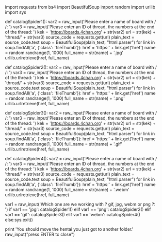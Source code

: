 import requests
from bs4 import BeautifulSoup
import random
import urllib
import sys




def catalogSpider1():
    var2 = raw_input('Please enter a name of board with / /: ')
    var3 = raw_input('Please enter an ID of thread, the numbers at the end of the thread: ')
    kek = 'https://boards.4chan.org' + str(var2)
    url = str(kek) + 'thread/' + str(var3)
    source_code = requests.get(url)
    plain_text = source_code.text
    soup = BeautifulSoup(plain_text, "html.parser")
    for link in soup.findAll('a', {'class': 'fileThumb'}):
        href = 'https:' + link.get('href')
        name = random.randrange(1, 1000)
        full_name = str(name) + '.jpg'
        urllib.urlretrieve(href, full_name)


def catalogSpider2():
    var2 = raw_input('Please enter a name of board with / /: ')
    var3 = raw_input('Please enter an ID of thread, the numbers at the end of the thread: ')
    kek = 'https://boards.4chan.org' + str(var2)
    url = str(kek) + 'thread/' + str(var3)
    source_code = requests.get(url)
    plain_text = source_code.text
    soup = BeautifulSoup(plain_text, "html.parser")
    for link in soup.findAll('a', {'class': 'fileThumb'}):
        href = 'https:' + link.get('href')
        name = random.randrange(1, 1000)
        full_name = str(name) + '.png'
        urllib.urlretrieve(href, full_name)

def catalogSpider3():
        var2 = raw_input('Please enter a name of board with / /: ')
        var3 = raw_input('Please enter an ID of thread, the numbers at the end of the thread: ')
        kek = 'https://boards.4chan.org' + str(var2)
        url = str(kek) + 'thread/' + str(var3)
        source_code = requests.get(url)
        plain_text = source_code.text
        soup = BeautifulSoup(plain_text, "html.parser")
        for link in soup.findAll('a', {'class': 'fileThumb'}):
            href = 'https:' + link.get('href')
            name = random.randrange(1, 1000)
            full_name = str(name) + '.gif'
            urllib.urlretrieve(href, full_name)


def catalogSpider4():
    var2 = raw_input('Please enter a name of board with / /: ')
    var3 = raw_input('Please enter an ID of thread, the numbers at the end of the thread: ')
    kek = 'https://boards.4chan.org' + str(var2)
    url = str(kek) + 'thread/' + str(var3)
    source_code = requests.get(url)
    plain_text = source_code.text
    soup = BeautifulSoup(plain_text, "html.parser")
    for link in soup.findAll('a', {'class': 'fileThumb'}):
        href = 'https:' + link.get('href')
        name = random.randrange(1, 1000)
        full_name = str(name) + '.webm'
        urllib.urlretrieve(href, full_name)




var1 = raw_input('Which one are we working with ? gif, jpg, webm or png ?: ')
if var1 == 'jpg':
    catalogSpider1()
elif var1 == 'png':
    catalogSpider2()
elif var1 == 'gif':
    catalogSpider3()
elif var1 == 'webm':
    catalogSpider4()
else:sys.exit()


print 'You should move the hentai you just got to another folder.'
raw_input("press ENTER to close")


